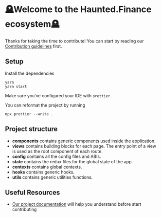 # 🪦Welcome to the Haunted.Finance ecosystem🪦

Thanks for taking the time to contribute!
You can start by reading our [Contribution guidelines](CONTRIBUTING.md) first.

## Setup

Install the dependencies

```shell
yarn
yarn start
```

Make sure you've configured your IDE with `prettier`.

You can reformat the project by running

```shell
npx prettier --write .
```

## Project structure

- **components** contains generic components used inside the application.
- **views** contains building blocks for each page. The entry point of a view is used as the root component of each route.
- **config** contains all the config files and ABIs.
- **state** contains the redux files for the global state of the app.
- **contexts** contains global contexts.
- **hooks** contains generic hooks.
- **utils** contains generic utilities functions.

## Useful Resources

- [Our project documentation](https://haunted-finance.gitbook.io/haunted-finance/) will help you understand before start contributing


